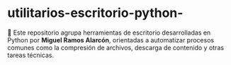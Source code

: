 # utilitarios-escritorio-python-
🎯 Este repositorio agrupa herramientas de escritorio desarrolladas en Python por **Miguel Ramos Alarcón**, orientadas a automatizar procesos comunes como la compresión de archivos, descarga de contenido y otras tareas técnicas.
